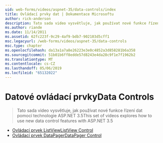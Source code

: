 ```yaml
---
uid: web-forms/videos/aspnet-35/data-controls/index
title: Ovládací prvky dat | Dokumentace Microsoftu
author: rick-anderson
description: Tato sada video vysvětluje, jak používat nové funkce řízení dat pomocí technologie ASP.NET 3.5
ms.author: riande
ms.date: 11/14/2011
ms.assetid: 62fc223f-9c29-4af9-bdb7-902103d5cff1
msc.legacyurl: /web-forms/videos/aspnet-35/data-controls
msc.type: chapter
ms.openlocfilehash: da13a1a7a8e26223e3e0c4852a3d858281b6a358
ms.sourcegitcommit: 51b01b6ff8edde57d8243e4da28c9f1e7f1962b2
ms.translationtype: MT
ms.contentlocale: cs-CZ
ms.lasthandoff: 05/06/2019
ms.locfileid: "65132022"
---
```

# <a name="data-controls"></a><span data-ttu-id="a3ad4-103">Datové ovládací prvky</span><span class="sxs-lookup"><span data-stu-id="a3ad4-103">Data Controls</span></span>

> <span data-ttu-id="a3ad4-104">Tato sada video vysvětluje, jak používat nové funkce řízení dat pomocí technologie ASP.NET 3.5</span><span class="sxs-lookup"><span data-stu-id="a3ad4-104">This set of videos explores how to use new data control features with ASP.NET 3.5</span></span>

- [<span data-ttu-id="a3ad4-105">Ovládací prvek ListView</span><span class="sxs-lookup"><span data-stu-id="a3ad4-105">ListView Control</span></span>](the-listview-control.md)
- [<span data-ttu-id="a3ad4-106">Ovládací prvek DataPager</span><span class="sxs-lookup"><span data-stu-id="a3ad4-106">DataPager Control</span></span>](the-datapager-control.md)
